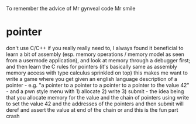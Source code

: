 To remember the advice of Mr gynveal 
code Mr smile
# pointer
don't use C/C++ if you really really need to, I always found it beneficial to learn a bit of assembly (esp. memory operations / memory model as seen from a usermode application), and look at memory through a debugger first; and then learn the C rules for pointers (it's basically same as assembly memory access with type calculus sprinkled on top)
this makes me want to write a game where you get given an english language description of a pointer - e.g. "a pointer to a pointer to a pointer to a pointer to the value 42" - and a pwn style menu with 1) allocate 2) write 3) submit - the idea being that you allocate memory for the value and the chain of pointers using write to set the value 42 and the addresses of the pointers and then submit will deref and assert the value at end of the chain or and this is the fun part crash
